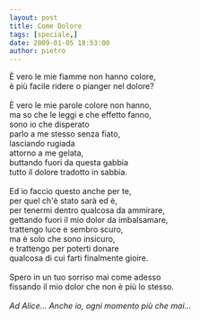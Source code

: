 ```yaml
---
layout: post
title: Come Dolore
tags: [speciale,]
date: 2009-01-05 18:53:00
author: pietro
---
```

È vero le mie fiamme non hanno colore,<br/>è più facile ridere o pianger nel dolore?<br/><br/>È vero le mie parole colore non hanno,<br/>ma so che le leggi e che effetto fanno,<br/>sono io che disperato<br/>parlo a me stesso senza fiato,<br/>lasciando rugiada<br/>attorno a me gelata,<br/>buttando fuori da questa gabbia<br/>tutto il dolore tradotto in sabbia.<br/><br/>Ed io faccio questo anche per te,<br/>per quel ch'è stato sarà ed è,<br/>per tenermi dentro qualcosa da ammirare,<br/>gettando fuori il mio dolor da imbalsamare,<br/>trattengo luce e sembro scuro,<br/>ma è solo che sono insicuro,<br/>e trattengo per poterti donare<br/>qualcosa di cui farti finalmente gioire.<br/><br/>Spero in un tuo sorriso mai come adesso<br/>fissando il mio dolor che non è più lo stesso.<br/><br/><span style="font-style: italic">Ad Alice... Anche io, ogni momento più che mai...</span>
